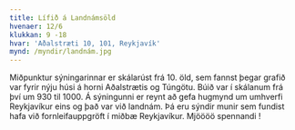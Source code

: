 ```yaml
---
title: Lífið á Landnámsöld
hvenaer: 12/6
klukkan: 9 -18
hvar: 'Aðalstræti 10, 101, Reykjavík'
mynd: /myndir/landnám.jpg
---
```

Miðpunktur sýningarinnar er skálarúst frá 10. öld, sem fannst þegar grafið var fyrir nýju húsi á horni Aðalstrætis og Túngötu. Búið var í skálanum frá því um 930 til 1000. Á sýningunni er reynt að gefa hugmynd um umhverfi Reykjavíkur eins og það var við landnám. Þá eru sýndir munir sem fundist hafa við fornleifauppgröft í miðbæ Reykjavíkur. Mjöööö spennandi !
